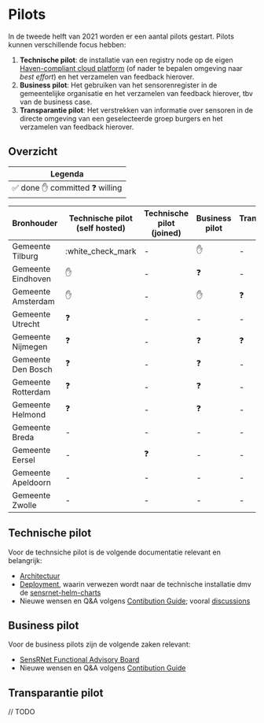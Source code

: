 # Pilots

In de tweede helft van 2021 worden er een aantal pilots gestart. Pilots kunnen verschillende focus hebben:

1. **Technische pilot**: de installatie van een registry node op de eigen [Haven-compliant cloud platform](https://haven.commonground.nl/) (of nader te bepalen omgeving naar _best effort_) en het verzamelen van feedback hierover.
2. **Business pilot**:  Het gebruiken van het sensorenregister in de gemeentelijke organisatie en het verzamelen van feedback hierover, tbv van de business case.
3. **Transparantie pilot**: Het verstrekken van informatie over sensoren in de directe omgeving van een geselecteerde groep burgers en het verzamelen van feedback hierover.

## Overzicht

| Legenda                                                              |
| -------------------------------------------------------------------- |
| :white_check_mark: done  :raised_hand: committed  :question: willing |


| Bronhouder         | Technische pilot (self hosted) | Technische pilot (joined) | Business pilot | Transparantie pilot | Status      |
| ------------------ | ------------------------------ | ------------------------- | -------------- | ------------------- | ----------- |
| Gemeente Tilburg   | :white_check_mark              | -                         | :raised_hand:  | -                   | Onbevestigd |
| Gemeente Eindhoven | :raised_hand:                  | -                         | :question:     | -                   | Onbevestigd |
| Gemeente Amsterdam | :raised_hand:                  | -                         | :raised_hand:  | :question:          | Onbevestigd |
| Gemeente Utrecht   | :question:                     | -                         | -              | -                   | Onbevestigd |
| Gemeente Nijmegen  | :question:                     | -                         | :question:     | :question:          | Onbevestigd |
| Gemeente Den Bosch | :question:                     | -                         | :question:     | -                   | Onbevestigd |
| Gemeente Rotterdam | :question:                     | -                         | :question:     | -                   | Onbevestigd |
| Gemeente Helmond   | :question:                     | -                         | :question:     | -                   | Onbevestigd |
| Gemeente Breda     | -                              | -                         | -              | -                   | Onbevestigd |
| Gemeente Eersel    | -                              | :question:                | -              | -                   | Onbevestigd |
| Gemeente Apeldoorn | -                              | -                         | -              | -                   | Onbevestigd |
| Gemeente Zwolle    | -                              | -                         | -              | -                   | Onbevestigd |


## Technische pilot

Voor de technsiche pilot is de volgende documentatie relevant en belangrijk:

- [Architectuur](Architecture.md)
- [Deployment](Deployment.md), waarin verwezen wordt naar de technische installatie dmv de [sensrnet-helm-charts](https://github.com/kadaster-labs/sensrnet-helm-charts)
- Nieuwe wensen en Q&A volgens [Contibution Guide](https://github.com/kadaster-labs/sensrnet-home/blob/main/CONTRIBUTING.md); vooral [discussions](https://github.com/kadaster-labs/sensrnet-home/discussions/categories/pilot-gemeente)

## Business pilot

Voor de business pilots zijn de volgende zaken relevant:

- [SensRNet Functional Advisory Board](FAB.md)
- Nieuwe wensen en Q&A volgens [Contibution Guide](https://github.com/kadaster-labs/sensrnet-home/blob/main/CONTRIBUTING.md)

## Transparantie pilot

// TODO

